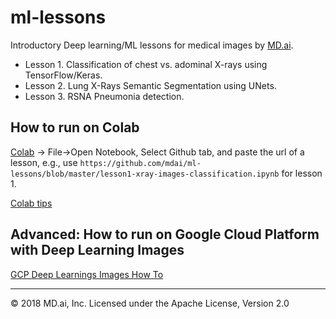 # ml-lessons

Introductory Deep learning/ML lessons for medical images by [MD.ai](https://www.md.ai). 

- Lesson 1. Classification of chest vs. adominal X-rays using TensorFlow/Keras. 
- Lesson 2. Lung X-Rays Semantic Segmentation using UNets. 
- Lesson 3. RSNA Pneumonia detection. 

## How to run on Colab 

[Colab](https://colab.research.google.com/) -> File->Open Notebook, Select Github tab, and paste the url of a lesson, e.g., use 
`https://github.com/mdai/ml-lessons/blob/master/lesson1-xray-images-classification.ipynb` for lesson 1. 

[Colab tips](https://www.kdnuggets.com/2018/02/essential-google-colaboratory-tips-tricks.html)

## Advanced: How to run on Google Cloud Platform with Deep Learning Images

[GCP Deep Learnings Images How To](running_on_gcp.md)

---

&copy; 2018 MD.ai, Inc.
Licensed under the Apache License, Version 2.0
